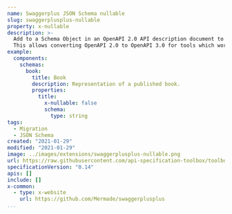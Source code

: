 ```yaml
---
name: Swaggerplus JSON Schema nullable
slug: swaggerplusplus-nullable
property: x-nullable
description: >-
  Add to a Schema Object in an OpenAPI 2.0 API description document to use the `nullable` JSON Schema construct.
  This allows converting OpenAPI 2.0 to OpenAPI 3.0 for tools which work with OpenAPI 3.0.
example:
  components:
    schemas:
      book:
        title: Book
        description: Representation of a published book.
        properties:
          title:
            x-nullable: false
            schema:
              type: string
tags:
  - Migration
  - JSON Schema
created: "2021-01-29"
modified: "2021-01-29"
image: ../images/extensions/swaggerplusplus-nullable.png
url: https://raw.githubusercontent.com/api-specification-toolbox/toolbox/main/_extensions/
specificationVersion: "0.14"
apis: []
include: []
x-common:
  - type: x-website
    url: https://github.com/Mermade/swaggerplusplus
...
```

